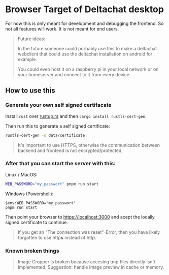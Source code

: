 # Browser Target of Deltachat desktop

For now this is only meant for development and debugging the frontend.
So not all features will work. It is not meant for end users.

> Future ideas:
>
> In the future someone could porbably use this to make a deltachat webclient that could use the deltachat installation on android for example.
>
> You could even host it on a raspberry pi in your local network or on your homeserver and connect to it from every device.

## How to use this

### Generate your own self signed certifacate

Install `rust` over [rustup.rs](https://rustup.rs) and then `cargo install rustls-cert-gen`.

Then run this to generate a self signed certificate:

```sh
rustls-cert-gen -o data/certificate
```

> It's important to use HTTPS, otherwise the communication between backend and frontend is not encrypted/protected,

### After that you can start the server with this:

Linux / MacOS:

```sh
WEB_PASSWORD="my_passwort" pnpm run start
```

Windows (Powershell):

```pwsh
$env:WEB_PASSWORD="my_passwort"
pnpm run start
```

Then point your browser to <https://localhost:3000> and acept the locally signed certificate to continue.

> If you get an "The connection was reset"-Error, then you have likely forgotten to use http**s** instead of http.

### Known broken things

> Image Cropper is broken because accesing tmp files directly isn't implemented. Suggestion: handle image preview in cache or memory.
